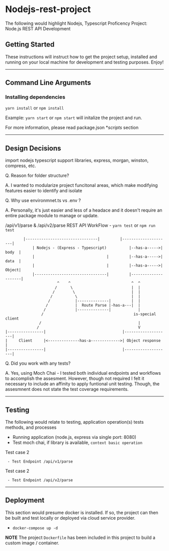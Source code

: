# Nodejs-rest-project
The following would highlight Nodejs, Typescript Proficency 
Project: Node.js REST API Development

## Getting Started

These instructions will instruct how to get the project setup, installed and running on your local machine for development and testing purposes. Enjoy! 

----------------------
Command Line Arguments
----------------------
### Installing dependencies
`yarn install` or `npm install`

Example:  `yarn start` or `npm start` will initalize the project and run.

For more information, please read package.json **scripts* section

-------------------------
Design Decisions
-------------------------
import nodejs typescript support libraries, express, morgan, winston, compress, etc. 

Q.  Reason for folder structure?

A.  I wanted to modularize project funcitonal areas, which make modifying features easier to identify and isolate

Q.  Why use environmnet.ts vs .env ?

A.  Personally, it's just easier and less of a headace and it doesn't require an entire package module to manage or update.



/api/v1/parse & /api/v2/parse REST API WorkFlow - `yarn test` or `npm run test`

		    |--------------------------------|         |---------------------|
                | Nodejs - (Express - Typescript)          |--has-a----->| body  |
                |                                |         |--has-a----->| data  |
                |                                |         |--has-a----->| Object|
                |--------------------------------|         |---------------------|
                           ^    ^                           ^  ^
                          /      \                          |  |
                         /        \                         |  |
                        /          \                        |  |
                       /           |--------------|         |  |
                      /            |  Route Parse |-has-a---|  |
                     /             |--------------|            |
                    /                                        is-special client
                   /                                           |
                  /                                            V
    |----------------|                                  |--------------------|
    |     Client     |<--------------has-a------------->| Object response    |
    |----------------|                                  |--------------------|
   



Q.  Did you work with any tests?

A.  Yes, using Moch Chai - I tested both individual endpoints and workflows to accomplish the assesment. However, though not required I felt it necessary to include an affinity to apply funtional unit testing. Though, the assesmnent does not state the test coverage requirements. 

-------------------------
Testing
-------------------------

The following would relate to testing, application operation(s) tests methods, and processes

 - Running application (node.js, express via single port: 8080)
 - Test moch chai, if library is available, `context basic operation`

Test case 2
```
 - Test Endpoint /api/v1/parse
```
Test case 2
```
 - Test Endpoint /api/v2/parse
```

-------------------------
Deployment
-------------------------
This section would presume docker is installed. If so, the project can then be built and test locally or deployed via cloud service provider.

- ` docker-compose up -d `

**NOTE** The project `Dockerfile` has been included in this project to build a custom image / container.